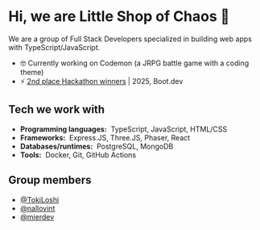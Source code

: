 # Hi, we are Little Shop of Chaos :wave:

We are a group of Full Stack Developers specialized in building web apps with TypeScript/JavaScript.

- 🤓 Currently working on Codemon (a JRPG battle game with a coding theme)
- ⚡ [2nd place Hackathon winners](https://blog.boot.dev/news/hackathon-2025/) | 2025, Boot.dev
  
## Tech we work with

- **Programming languages:**&nbsp;&nbsp;TypeScript, JavaScript, HTML/CSS
- **Frameworks:**&nbsp;&nbsp;Express.JS, Three.JS, Phaser, React
- **Databases/runtimes:**&nbsp;&nbsp;PostgreSQL, MongoDB
- **Tools:**&nbsp;&nbsp;Docker, Git, GitHub Actions

## Group members

- [@TokiLoshi](https://github.com/TokiLoshi)
- [@nallovint](https://github.com/nallovint)
- [@mierdev](https://github.com/mierdev)
